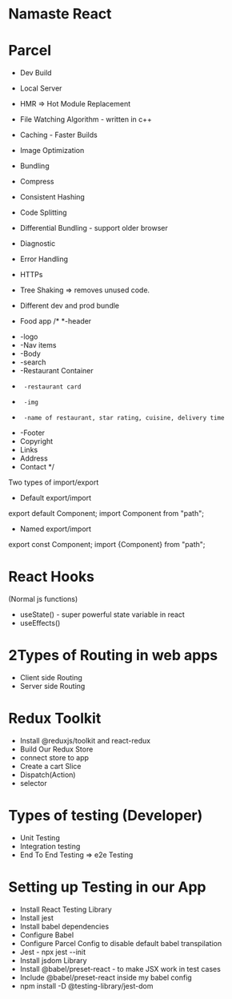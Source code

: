 # Namaste React

# Parcel
- Dev Build
- Local Server
- HMR => Hot Module Replacement
- File Watching Algorithm - written in c++
- Caching - Faster Builds
- Image Optimization
- Bundling
- Compress
- Consistent Hashing
- Code Splitting
- Differential Bundling - support older browser
- Diagnostic
- Error Handling
- HTTPs
- Tree Shaking => removes unused code.
- Different dev and prod bundle 

- Food app
/*
 *-header
 *  -logo
 *  -Nav items
 * -Body
 *  -search
 *  -Restaurant Container
 *      -restaurant card
 *      -img
 *      -name of restaurant, star rating, cuisine, delivery time
 * -Footer
 *  Copyright
 * Links
 * Address
 * Contact
 */
 
 Two types of import/export

 - Default export/import

 export default Component;
 import Component from "path";

- Named export/import

export const Component;
import {Component} from "path";

# React Hooks
(Normal js functions)
- useState() - super powerful state variable in react 
- useEffects()

# 2Types of Routing in web apps
 - Client side Routing
 - Server side Routing

# Redux Toolkit
 - Install @reduxjs/toolkit and react-redux
 - Build Our Redux Store
 - connect store to app
 - Create a cart Slice
 - Dispatch(Action)
 - selector
    
# Types of testing (Developer)
 - Unit Testing
 - Integration testing
 - End To End Testing => e2e Testing

# Setting up Testing in our App
 - Install React Testing Library
 - Install jest
 - Install babel dependencies
 - Configure Babel
 - Configure Parcel Config to disable default babel transpilation
 - Jest - npx jest --init
 - Install jsdom Library
 - Install @babel/preset-react - to make JSX work in test cases
 - Include @babel/preset-react inside my babel config
 - npm install -D @testing-library/jest-dom